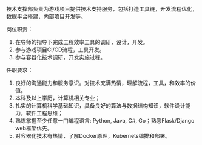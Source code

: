技术支撑部负责为游戏项目提供技术支持服务，包括打造工具链，开发流程优化，数据平台搭建，内部项目开发等。

岗位职责：
1.  在导师的指导下完成工程效率工具的调研，设计，开发。
2.  参与游戏项目CI/CD流程，工具开发。
3.  参与容器化技术调研，开发实施过程。

任职要求：
1.  良好的沟通能力和服务意识。对技术充满热情，理解流程，工具，和效率的价值。
2.  本科及以上学历，计算机相关专业；
3.  扎实的计算机科学基础知识，具备良好的算法与数据结构知识，软件设计能力，软件工程思维；
4.  熟练掌握至少任意一门编程语言: Python, Java, C#, Go；熟悉Flask/Django web框架优先。
5.  对容器化技术有热情，了解Docker原理，Kubernets编排和部署。